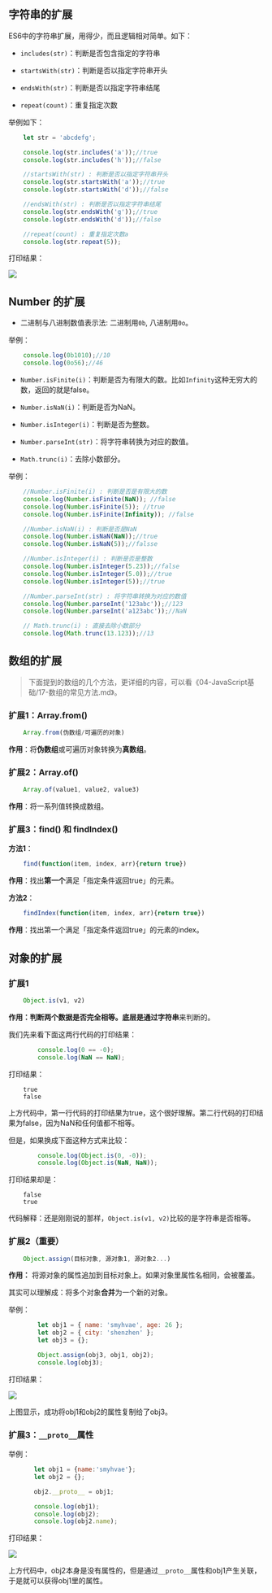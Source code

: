 

## 字符串的扩展

ES6中的字符串扩展，用得少，而且逻辑相对简单。如下：

- `includes(str)`：判断是否包含指定的字符串

- `startsWith(str)`：判断是否以指定字符串开头

- `endsWith(str)`：判断是否以指定字符串结尾

- `repeat(count)`：重复指定次数


举例如下：

```javascript
    let str = 'abcdefg';

    console.log(str.includes('a'));//true
    console.log(str.includes('h'));//false

    //startsWith(str) : 判断是否以指定字符串开头
    console.log(str.startsWith('a'));//true
    console.log(str.startsWith('d'));//false

    //endsWith(str) : 判断是否以指定字符串结尾
    console.log(str.endsWith('g'));//true
    console.log(str.endsWith('d'));//false

    //repeat(count) : 重复指定次数a
    console.log(str.repeat(5));
```

打印结果：

![](http://img.smyhvae.com/20180402_1050.png)

## Number 的扩展

- 二进制与八进制数值表示法: 二进制用`0b`, 八进制用`0o`。

举例：

```javascript
    console.log(0b1010);//10
    console.log(0o56);//46
```

- `Number.isFinite(i)`：判断是否为有限大的数。比如`Infinity`这种无穷大的数，返回的就是false。

- `Number.isNaN(i)`：判断是否为NaN。

- `Number.isInteger(i)`：判断是否为整数。

- `Number.parseInt(str)`：将字符串转换为对应的数值。

- `Math.trunc(i)`：去除小数部分。

举例：

```javascript
    //Number.isFinite(i) : 判断是否是有限大的数
    console.log(Number.isFinite(NaN)); //false
    console.log(Number.isFinite(5)); //true
    console.log(Number.isFinite(Infinity)); //false

    //Number.isNaN(i) : 判断是否是NaN
    console.log(Number.isNaN(NaN));//true
    console.log(Number.isNaN(5));//falsse

    //Number.isInteger(i) : 判断是否是整数
    console.log(Number.isInteger(5.23));//false
    console.log(Number.isInteger(5.0));//true
    console.log(Number.isInteger(5));//true

    //Number.parseInt(str) : 将字符串转换为对应的数值
    console.log(Number.parseInt('123abc'));//123
    console.log(Number.parseInt('a123abc'));//NaN

    // Math.trunc(i) : 直接去除小数部分
    console.log(Math.trunc(13.123));//13
```

## 数组的扩展

> 下面提到的数组的几个方法，更详细的内容，可以看《04-JavaScript基础/17-数组的常见方法.md》。

### 扩展1：Array.from()

```javascript
	Array.from(伪数组/可遍历的对象)
```

**作用**：将**伪数组**或可遍历对象转换为**真数组**。


### 扩展2：Array.of()

```javascript
	Array.of(value1, value2, value3)
```

**作用**：将一系列值转换成数组。

### 扩展3：find() 和 findIndex()

**方法1**：


```javascript
	find(function(item, index, arr){return true})
```

**作用**：找出**第一个**满足「指定条件返回true」的元素。

**方法2**：

```javascript
	findIndex(function(item, index, arr){return true})
```

**作用**：找出第一个满足「指定条件返回true」的元素的index。

## 对象的扩展

### 扩展1


```javascript
	Object.is(v1, v2)
```

**作用：**判断两个数据是否完全相等。底层是通过**字符串**来判断的。

我们先来看下面这两行代码的打印结果：


```javascript
        console.log(0 == -0);
        console.log(NaN == NaN);
```

打印结果：

```
	true
	false
```

上方代码中，第一行代码的打印结果为true，这个很好理解。第二行代码的打印结果为false，因为NaN和任何值都不相等。

但是，如果换成下面这种方式来比较：

```javascript
        console.log(Object.is(0, -0));
        console.log(Object.is(NaN, NaN));
```

打印结果却是：

```
	false
	true
```

代码解释：还是刚刚说的那样，`Object.is(v1, v2)`比较的是字符串是否相等。

### 扩展2（重要）

```javascript
	Object.assign(目标对象, 源对象1, 源对象2...)
```

**作用：** 将源对象的属性追加到目标对象上。如果对象里属性名相同，会被覆盖。

其实可以理解成：将多个对象**合并**为一个新的对象。



举例：

```javascript
        let obj1 = { name: 'smyhvae', age: 26 };
        let obj2 = { city: 'shenzhen' };
        let obj3 = {};

        Object.assign(obj3, obj1, obj2);
        console.log(obj3);
```

打印结果：

![](http://img.smyhvae.com/20180404_2240.png)

上图显示，成功将obj1和obj2的属性复制给了obj3。



### 扩展3：`__proto__`属性

举例：

```javascript
       let obj1 = {name:'smyhvae'};
       let obj2 = {};

       obj2.__proto__ = obj1;

       console.log(obj1);
       console.log(obj2);
       console.log(obj2.name);
```

打印结果：

![](http://img.smyhvae.com/20180404_2251.png)

上方代码中，obj2本身是没有属性的，但是通过`__proto__`属性和obj1产生关联，于是就可以获得obj1里的属性。
































```javascript

```



